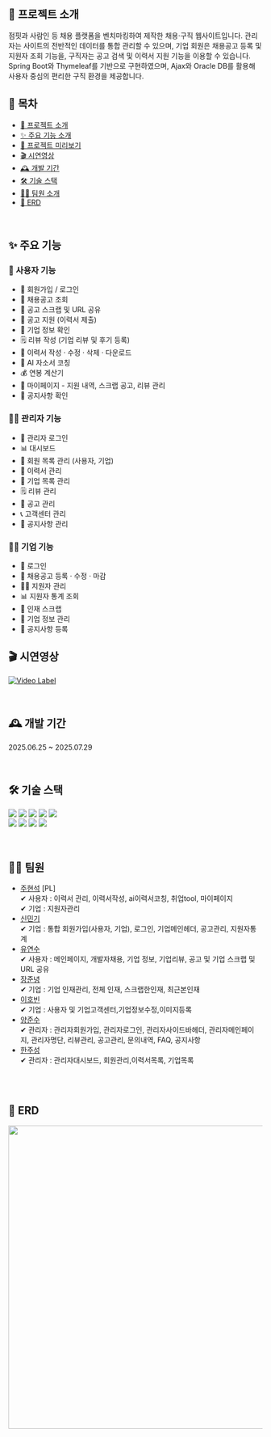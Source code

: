 ## 📝 프로젝트 소개
점핏과 사람인 등 채용 플랫폼을 벤치마킹하여 제작한 채용·구직 웹사이트입니다.
관리자는 사이트의 전반적인 데이터를 통합 관리할 수 있으며, 기업 회원은 채용공고 등록 및 지원자 조회 기능을, 구직자는 공고 검색 및 이력서 지원 기능을 이용할 수 있습니다.
Spring Boot와 Thymeleaf를 기반으로 구현하였으며, Ajax와 Oracle DB를 활용해 사용자 중심의 편리한 구직 환경을 제공합니다.

## 📑 목차  
- [📝 프로젝트 소개](#-프로젝트-소개)  
- [✨ 주요 기능 소개](#-주요-기능)  
- [📸 프로젝트 미리보기](#-프로젝트-미리보기)  
- [🎬 시연영상](#-시연영상)  
- [🕰 개발 기간](#-개발-기간)  
- [🛠 기술 스택](#-기술-스택)  
- [💁‍♂️ 팀원 소개](#-팀원-소개)  
- [💾 ERD](#-erd)


</br>

## ✨ 주요 기능
### 👥 사용자 기능
- 🔑 회원가입 / 로그인
- 💼 채용공고 조회
- 📎 공고 스크랩 및 URL 공유
- 🧾 공고 지원 (이력서 제출)
- 🏢 기업 정보 확인
- 🗒️ 리뷰 작성 (기업 리뷰 및 후기 등록)
- 📄 이력서 작성 · 수정 · 삭제 · 다운로드
- 🤖 AI 자소서 코칭
- 💰 연봉 계산기
- 👤 마이페이지 - 지원 내역, 스크랩 공고, 리뷰 관리
- 📢 공지사항 확인

### 👨‍💼 관리자 기능
- 🔑 관리자 로그인
- 📊 대시보드
- 👥 회원 목록 관리 (사용자, 기업)
- 📄 이력서 관리
- 🏢 기업 목록 관리
- 🗒️ 리뷰 관리
- 💼 공고 관리
- 📞 고객센터 관리
- 📢 공지사항 관리

### 👨‍💼 기업 기능
- 🔑 로그인
- 🏢 채용공고 등록 · 수정 · 마감
- 🧑‍💼 지원자 관리
- 📊 지원자 통계 조회
- 📎 인재 스크랩
- 📄 기업 정보 관리
- 📢 공지사항 등록


## 🎬 시연영상
[![Video Label](http://img.youtube.com/vi/tjNUuQWwKHk/0.jpg)](https://www.youtube.com/watch?v=tjNUuQWwKHk)

</br>

## 🕰 개발 기간
2025.06.25 ~ 2025.07.29

</br>

## 🛠 기술 스택
<img src="https://img.shields.io/badge/java-007396?style=for-the-badge&logo=java&logoColor=white"> <img src="https://img.shields.io/badge/html5-E34F26?style=for-the-badge&logo=html5&logoColor=white"> <img src="https://img.shields.io/badge/css-1572B6?style=for-the-badge&logo=css3&logoColor=white"> <img src="https://img.shields.io/badge/javascript-F7DF1E?style=for-the-badge&logo=javascript&logoColor=black"> <img src="https://img.shields.io/badge/jquery-0769AD?style=for-the-badge&logo=jquery&logoColor=white"><br/>
<img src="https://img.shields.io/badge/bootstrap-7952B3?style=for-the-badge&logo=bootstrap&logoColor=white"> <img src="https://img.shields.io/badge/apache tomcat-F8DC75?style=for-the-badge&logo=apachetomcat&logoColor=white"> <img src="https://img.shields.io/badge/github-181717?style=for-the-badge&logo=github&logoColor=white"> <img src="https://img.shields.io/badge/git-F05032?style=for-the-badge&logo=git&logoColor=white">

</br>

## 💁‍♂️ 팀원
- [주현석](https://github.com/githyunsuk) [PL]<br/>
  ✔ 사용자 : 이력서 관리, 이력서작성, ai이력서코칭, 취업tool, 마이페이지<br/>
  ✔ 기업 : 지원자관리<br/>
- [신민기](https://github.com/mingi-Shin)<br/>
  ✔ 기업 : 통합 회원가입(사용자, 기업), 로그인, 기업메인헤더, 공고관리, 지원자통계<br/>
- [유연수](https://github.com/yeonsu2002)<br/>
  ✔ 사용자 : 메인페이지, 개발자채용, 기업 정보, 기업리뷰, 공고 및 기업 스크랩 및 URL 공유<br/>
- [장준녕](https://github.com/jjn841)<br/>
  ✔ 기업 : 기업 인재관리, 전체 인재, 스크랩한인재, 최근본인재<br/>
- [이호빈](https://github.com/leehobin7)<br/>
  ✔ 기업 : 사용자 및 기업고객센터,기업정보수정,이미지등록<br/>
- [양준수](https://github.com/yang010705)<br/>
  ✔ 관리자 : 관리자회원가입, 관리자로그인, 관리자사이드바헤더, 관리자메인페이지, 관리자명단, 리뷰관리, 공고관리, 문의내역, FAQ, 공지사항<br/>
- [한주성](https://github.com/lastfinger99)<br/>
  ✔ 관리자 : 관리자대시보드, 회원관리,이력서목록, 기업목록
<br/>
  
<br/>

## 💾 ERD
<img src="https://github.com/user-attachments/assets/58bf7531-c2bc-4302-8024-9d3f1777c466" width="600"/>

<br/>
